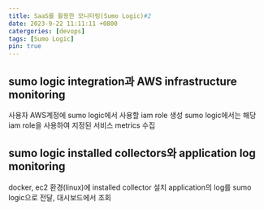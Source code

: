 ```yaml
---
title: SaaS를 활용한 모니터링(Sumo Logic)#2
date: 2023-9-22 11:11:11 +0800
catergories: [devops]
tags: [Sumo Logic]
pin: true
---
```


## sumo logic integration과 AWS infrastructure monitoring

사용자 AWS계정에 sumo logic에서 사용할 iam role 생성
sumo logic에서는 해당 iam role을 사용하여 지정된 서비스 metrics 수집

## sumo logic installed collectors와 application log monitoring

docker, ec2 환경(linux)에 installed collector 설치
application의 log를 sumo logic으로 전달, 대시보드에서 조회
